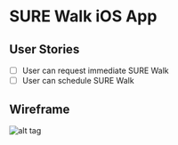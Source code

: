 # SURE Walk iOS App

## User Stories
- [ ] User can request immediate SURE Walk
- [ ] User can schedule SURE Walk

## Wireframe
![alt tag](https://raw.githubusercontent.com/codepath-surewalk/SUREWalk/master/Wireframe.jpg)
